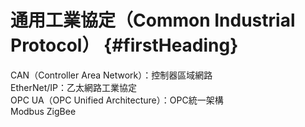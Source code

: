 # 通用工業協定（Common Industrial Protocol） {#firstHeading}

CAN（Controller Area Network）：控制器區域網路  
EtherNet/IP：乙太網路工業協定  
OPC UA（OPC Unified Architecture）：OPC統一架構  
Modbus
ZigBee